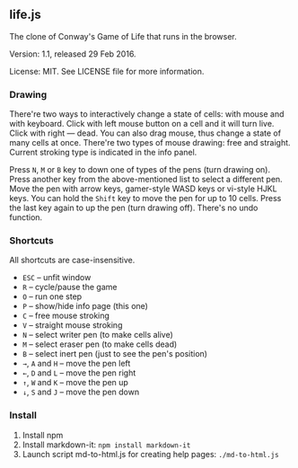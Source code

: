 ## life.js

The clone of Conway's Game of Life that runs in the browser.

Version: 1.1, released 29 Feb 2016.

License: MIT.
See LICENSE file for more information.

### Drawing
There're two ways to interactively change a state of cells: with mouse and with keyboard.
Click with left mouse button on a cell and it will turn live.
Click with right&nbsp;— dead.
You can also drag mouse, thus change a state of many cells at once.
There're two types of mouse drawing: free and straight.
Current stroking type is indicated in the info panel.

Press `N`, `M` or `B` key to down one of types of the pens (turn drawing on).
Press another key from the above-mentioned list to select a different pen.
Move the pen with arrow keys, gamer-style WASD keys or vi-style HJKL keys.
You can hold the `Shift` key to move the pen for up to 10 cells.
Press the last key again to up the pen (turn drawing off).
There's no undo function.

### Shortcuts

All shortcuts are case-insensitive.

* `ESC` – unfit window
* `R` – cycle/pause the game
* `O` – run one step
* `P` – show/hide info page (this one)
* `C` – free mouse stroking
* `V` – straight mouse stroking
* `N` – select writer pen (to make cells alive)
* `M` – select eraser pen (to make cells dead)
* `B` – select inert pen (just to see the pen's position)
* `→`, `A` and `H` – move the pen left
* `←`, `D` and `L` – move the pen right
* `↑`, `W` and `K` – move the pen up
* `↓`, `S` and `J` – move the pen down

### Install

1. Install npm
2. Install markdown-it: `npm install markdown-it`
3. Launch script md-to-html.js for creating help pages: `./md-to-html.js`
